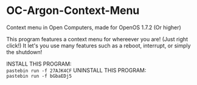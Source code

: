 # OC-Argon-Context-Menu
Context menu in Open Computers, made for OpenOS 1.7.2 (Or higher)

This program features a context menu for whereever you are! (Just right click!)
It let's you use many features such as a reboot, interrupt, or simply the shutdown!

INSTALL THIS PROGRAM:
<br>`pastebin run -f 27AJK4CF`
UNINSTALL THIS PROGRAM:
<br>`pastebin run -f bGbaEDj5`

